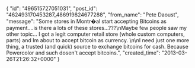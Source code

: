  {
   "id": "496515727051031",
   "post_id": "462493170453287_486919824677288",
   "from_name": "Pete Daoust",
   "message": "Some stores in Montr�al start accepting Bitcoins as payment....is there a lots of these stores...???\nMaybe few people saw my other topic... I got a legit computer retail store (whole custom computers, parts) and Im about to accept bitcoin as currency. \n\nI need just one more thing, a trusted (and quick) source to exchange bitcoins for cash. Because Powercolor and such dosen't accept bitcoins.",
   "created_time": "2013-03-26T21:26:32+0000"
 }
